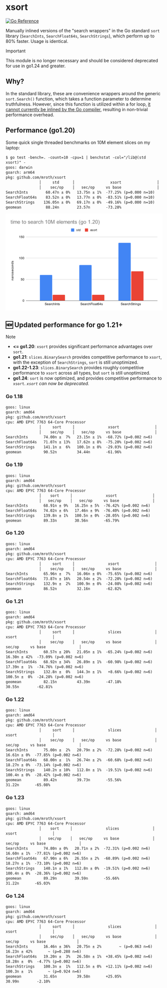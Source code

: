 # xsort

[![Go Reference](https://pkg.go.dev/badge/github.com/mroth/xsort.svg)](https://pkg.go.dev/github.com/mroth/xsort)

Manually inlined versions of the "search wrappers" in the Go standard `sort`
library (`SearchInts`, `SearchFloat64s`, `SearchStrings`), which perform up to
80% faster. Usage is identical.

> [!IMPORTANT]
> This module is no longer necessary and should be considered deprecated for use in go1.24 and greater.

## Why?

In the standard library, these are convenience wrappers around the generic
`sort.Search()` function, which takes a function parameter to determine
truthfulness. However, since this function is utilized within a for loop,
[it cannot currently be inlined by the Go compiler][1], resulting in non-trivial
performance overhead.

## Performance (go1.20)

Some quick single threaded benchmarks on 10M element slices on my laptop:
```
$ go test -bench=. -count=10 -cpu=1 | benchstat -col="/lib@(std xsort)" -
goos: darwin
goarch: arm64
pkg: github.com/mroth/xsort
               │     std      │                xsort                │
               │    sec/op    │   sec/op     vs base                │
SearchInts        60.47n ± 0%   13.75n ± 1%  -77.25% (p=0.000 n=10)
SearchFloat64s    83.52n ± 0%   13.77n ± 0%  -83.51% (p=0.000 n=10)
SearchStrings    136.05n ± 0%   69.17n ± 0%  -49.16% (p=0.000 n=10)
geomean           88.24n        23.57n       -73.28%
```

![benchmark chart](docs/benchchart-go1.20-min.svg)

## :new: Updated performance for go 1.21+

> [!NOTE]
> * **<= go1.20**: `xsort` provides significant performance advantages over `sort`.
> * **go1.21**: `slices.BinarySearch` provides competitive performance to `xsort`, with the exception of `SearchStrings`, `sort` is still unoptimized.
> * **go1.22-1.23**: `slices.BinarySearch` provides roughly competitive performance to `xsort` across all types, but `sort` is still unoptimized.
> * **go1.24**: `sort` is now optimized, and provides competitive performance to `xsort`.  _`xsort` can now be deprecated._

### Go 1.18

```
goos: linux
goarch: amd64
pkg: github.com/mroth/xsort
cpu: AMD EPYC 7763 64-Core Processor                
               │     sort     │               xsort                │
               │    sec/op    │   sec/op     vs base               │
SearchInts       74.00n ±  7%   23.15n ± 1%  -68.72% (p=0.002 n=6)
SearchFloat64s   71.07n ± 13%   17.62n ± 8%  -75.20% (p=0.002 n=6)
SearchStrings    141.1n ±  6%   100.1n ± 0%  -29.03% (p=0.002 n=6)
geomean          90.52n         34.44n       -61.96%
```

### Go 1.19

```
goos: linux
goarch: amd64
pkg: github.com/mroth/xsort
cpu: AMD EPYC 7763 64-Core Processor                
               │    sort     │               xsort                │
               │   sec/op    │   sec/op     vs base               │
SearchInts       68.91n ± 9%   16.25n ± 5%  -76.42% (p=0.002 n=6)
SearchFloat64s   74.02n ± 6%   17.46n ± 9%  -76.40% (p=0.002 n=6)
SearchStrings    139.8n ± 1%   100.5n ± 0%  -28.05% (p=0.002 n=6)
geomean          89.33n        30.56n       -65.79%
```

### Go 1.20

```
goos: linux
goarch: amd64
pkg: github.com/mroth/xsort
cpu: AMD EPYC 7763 64-Core Processor                
               │     sort     │               xsort                │
               │    sec/op    │   sec/op     vs base               │
SearchInts       65.96n ±  7%   16.06n ± 0%  -75.65% (p=0.002 n=6)
SearchFloat64s   73.87n ± 16%   20.54n ± 2%  -72.20% (p=0.002 n=6)
SearchStrings    132.9n ±  2%   100.9n ± 0%  -24.08% (p=0.002 n=6)
geomean          86.52n         32.16n       -62.82%
```

### Go 1.21

```
goos: linux
goarch: amd64
pkg: github.com/mroth/xsort
cpu: AMD EPYC 7763 64-Core Processor                
               │     sort     │               slices               │                xsort                │
               │    sec/op    │   sec/op     vs base               │    sec/op     vs base               │
SearchInts       60.57n ± 20%   21.05n ± 1%  -65.24% (p=0.002 n=6)   16.30n ± 42%  -73.09% (p=0.002 n=6)
SearchFloat64s   68.92n ± 34%   26.89n ± 1%  -60.98% (p=0.002 n=6)   17.39n ±  1%  -74.76% (p=0.002 n=6)
SearchStrings    132.8n ±  0%   144.3n ± 1%   +8.66% (p=0.002 n=6)   100.5n ±  0%  -24.28% (p=0.002 n=6)
geomean          82.15n         43.39n       -47.18%                 30.55n        -62.81%
```

### Go 1.22

```
goos: linux
goarch: amd64
pkg: github.com/mroth/xsort
cpu: AMD EPYC 7763 64-Core Processor                
               │     sort     │               slices               │               xsort                │
               │    sec/op    │   sec/op     vs base               │   sec/op     vs base               │
SearchInts       75.00n ±  2%   20.79n ± 2%  -72.28% (p=0.002 n=6)   16.61n ± 0%  -77.85% (p=0.002 n=6)
SearchFloat64s   68.00n ±  1%   26.74n ± 2%  -60.68% (p=0.002 n=6)   18.27n ± 0%  -73.14% (p=0.002 n=6)
SearchStrings    140.2n ± 10%   112.8n ± 1%  -19.51% (p=0.002 n=6)   100.4n ± 0%  -28.42% (p=0.002 n=6)
geomean          89.42n         39.73n       -55.56%                 31.22n       -65.08%
```

### Go 1.23

```
goos: linux
goarch: amd64
pkg: github.com/mroth/xsort
cpu: AMD EPYC 7763 64-Core Processor                
               │    sort     │               slices               │               xsort                │
               │   sec/op    │   sec/op     vs base               │   sec/op     vs base               │
SearchInts       74.80n ± 0%   20.71n ± 2%  -72.31% (p=0.002 n=6)   16.60n ± 1%  -77.81% (p=0.002 n=6)
SearchFloat64s   67.90n ± 6%   26.55n ± 2%  -60.89% (p=0.002 n=6)   18.27n ± 1%  -73.10% (p=0.002 n=6)
SearchStrings    140.1n ± 1%   112.8n ± 0%  -19.51% (p=0.002 n=6)   100.4n ± 0%  -28.36% (p=0.002 n=6)
geomean          89.29n        39.59n       -55.66%                 31.22n       -65.03%
```

### Go 1.24

```
goos: linux
goarch: amd64
pkg: github.com/mroth/xsort
cpu: AMD EPYC 7763 64-Core Processor                
               │     sort     │               slices               │               xsort                │
               │    sec/op    │   sec/op     vs base               │    sec/op     vs base              │
SearchInts       16.46n ± 36%   20.75n ± 2%        ~ (p=0.063 n=6)   16.23n ± 42%       ~ (p=0.288 n=6)
SearchFloat64s   19.20n ±  3%   26.58n ± 1%  +38.45% (p=0.002 n=6)   18.28n ±  0%  -4.77% (p=0.002 n=6)
SearchStrings    100.3n ±  1%   112.5n ± 0%  +12.11% (p=0.002 n=6)   100.3n ±  1%       ~ (p=0.924 n=6)
geomean          31.65n         39.58n       +25.05%                 30.99n        -2.10%
```


[1]: https://github.com/golang/go/issues/15561
